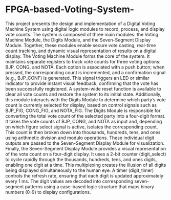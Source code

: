 # FPGA-based-Voting-System-
This project presents the design and implementation of a Digital Voting Machine 
System using digital logic modules to record, process, and display vote counts. The 
system is composed of three main modules: the Voting Machine Module, the Digits 
Module, and the Seven-Segment Display Module. Together, these modules enable 
secure vote casting, real-time count tracking, and dynamic visual representation of 
results on a digital display. 
The Voting Machine Module forms the core of the system. It maintains separate 
registers to track vote counts for three voting options: BJP, CONG, and NOTA. Each 
option is associated with a push button; when pressed, the corresponding count is 
incremented, and a confirmation signal (e.g., BJP_CONF) is generated. This signal 
triggers an LED or similar indicator to provide instant visual feedback, confirming 
that the vote has been successfully registered. A system-wide reset function is 
available to clear all vote counts and restore the system to its initial state. 
Additionally, this module interacts with the Digits Module to determine which party’s 
vote count is currently selected for display, based on control signals such as BJP_FIG, 
CONG_FIG, and NOTA_FIG. 
The Digits Module is responsible for converting the total vote count of the selected 
party into a four-digit format. It takes the vote counts of BJP, CONG, and NOTA as 
input and, depending on which figure select signal is active, isolates the corresponding 
count. This count is then broken down into thousands, hundreds, tens, and ones using 
arithmetic division and modulo operations. These individual digit outputs are passed 
to the Seven-Segment Display Module for visualization. 
Finally, the Seven-Segment Display Module provides a visual representation of the 
vote count on a four-digit display. It uses a 2-bit counter (digit_select) to cycle rapidly 
through the thousands, hundreds, tens, and ones digits, enabling one digit at a time. 
This multiplexing creates the illusion of all digits being displayed simultaneously to 
the human eye. A timer (digit_timer) controls the refresh rate, ensuring that each digit 
is updated approximately every 1 ms. The digit values are decoded into corresponding 
seven-segment patterns using a case-based logic structure that maps binary numbers 
(0-9) to display configurations. 
